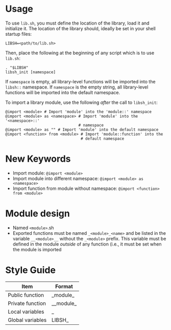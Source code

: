 # Usage

To use `lib.sh`, you must define the location of the library, load it and
initialize it. The location of the library should, ideally be set in your shell
startup files:

    LIBSH=<path/to/lib.sh>

Then, place the following at the beginning of any script which is to use
`lib.sh`:

    . "$LIBSH"
    libsh_init [namespace]

If `namespace` is empty, all library-level functions will be imported into the
`libsh::` namespace. If `namespace` is the empty string, all library-level
functions will be imported into the default namespace.

To import a library module, use the following *after* the call to `libsh_init`:

    @import <module> # Import 'module' into the 'module::' namespace
    @import <module> as <namespace> # Import 'module' into the '<namespace>::'
                                    # namespace
    @import <module> as "" # Import 'module' into the default namespace
    @import <function> from <module> # Import 'module::function' into the
                                     # default namespace

# New Keywords

- Import module: `@import <module>`
- Import module into different namespace: `@import <module> as <namespace>`
- Import function from module without namespace: `@import <function> from <module>`

# Module design

- Named `<module>`.sh
- Exported functions must be named `_<module>_<name>` and be listed in
    the variable `__<module>__` without the `_<module>` prefix. This variable
    must be defined in the module *outside* of any function (i.e., it must be
    set when the module is imported

# Style Guide

Item             | Format
----             | ------
Public function  | \_module_<funcname>
Private function | \_\_module_<funcname>
Local variables  | \_<name>
Global variables | LIBSH_<name>

